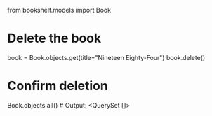 from bookshelf.models import Book

# Delete the book
book = Book.objects.get(title="Nineteen Eighty-Four")
book.delete()

# Confirm deletion
Book.objects.all()  # Output: <QuerySet []>
